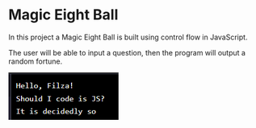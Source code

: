 # Magic Eight Ball

In this project a Magic Eight Ball is built using control flow in JavaScript.

The user will be able to input a question, then the program will output a random fortune.

![alt text](8-ball-JS.PNG)
